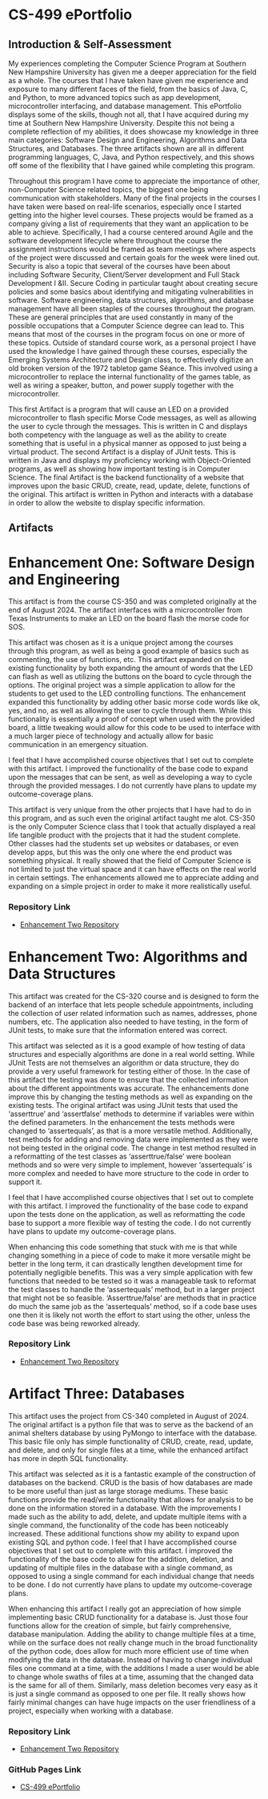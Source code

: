 # **CS-499 ePortfolio**



## **Introduction & Self-Assessment**
My experiences completing the Computer Science Program at Southern New Hampshire University has given me a deeper appreciation for the field as a whole.  The courses that I have taken have given me experience and exposure to many different faces of the field, from the basics of Java, C, and Python, to more advanced topics such as app development, microcontroller interfacing, and database management.  This ePortfolio displays some of the skills, though not all, that I have acquired during my time at Southern New Hampshire University.  Despite this not being a complete reflection of my abilities, it does showcase my knowledge in three main categories: Software Design and Engineering, Algorithms and Data Structures, and Databases.  The three artifacts shown are all in different programming languages, C, Java, and Python respectively, and this shows off some of the flexibility that I have gained while completing this program.

Throughout this program I have come to appreciate the importance of other, non-Computer Science related topics, the biggest one being communication with stakeholders.  Many of the final projects in the courses I have taken were based on real-life scenarios, especially once I started getting into the higher level courses.  These projects would be framed as a company giving a list of requirements that they want an application to be able to achieve.  Specifically, I had a course centered around Agile and the software development lifecycle where throughout the course the assignment instructions would be framed as team meetings where aspects of the project were discussed and certain goals for the week were lined out.  Security is also a topic that several of the courses have been about including Software Security, Client/Server development and Full Stack Development I &II.  Secure Coding in particular taught about creating secure policies and some basics about identifying and mitigating vulnerabilities in software.  Software engineering, data structures, algorithms, and database management have all been staples of the courses throughout the program.  These are general principles that are used constantly in many of the possible occupations that a  Computer Science degree can lead to.  This means that most of the courses in the program focus on one or more of these topics.  Outside of standard course work, as a personal project I have used the knowledge I have gained through these courses, especially the Emerging Systems Architecture and Design class, to effectively digitize an old broken version of the 1972 tabletop game Séance.  This involved using a microcontroller to replace the internal functionality of the games table, as well as wiring a speaker, button, and power supply together with the microcontroller.

This first Artifact is a program that will cause an LED on a provided microcontroller to flash specific Morse Code messages, as well as allowing the user to cycle through the messages.  This is written in C and displays both competency with the language as well as the ability to create something that is useful in a physical manner as opposed to just being a virtual product.  The second Artifact is a display of JUnit tests.  This is written in Java and displays my proficiency working with Object-Oriented programs, as well as showing how important testing is in Computer Science.  The final Artifact is the backend functionality of a website that improves upon the basic CRUD, create, read, update, delete, functions of the original.  This artifact is written in Python and interacts with a database in order to allow the website to display specific information.  


## **Artifacts**

# **Enhancement One: Software Design and Engineering**

This artifact is from the course CS-350 and was completed originally at the end of August 2024.  The artifact interfaces with a microcontroller from Texas Instruments to make an LED on the board flash the morse code for SOS. 

This artifact was chosen as it is a unique project among the courses through this program, as well as being a good example of basics such as commenting, the use of functions, etc.  This artifact expanded on the existing functionality by both expanding the amount of words that the LED can flash as well as utilizing the buttons on the board to cycle through the options.  The original project was a simple application to allow for the students to get used to the LED controlling functions.  The enhancement expanded this functionality by adding other basic morse code words like ok, yes, and no, as well as allowing the user to cycle through them.  While this functionality is essentially a proof of concept when used with the provided board, a little tweaking would allow for this code to be used to interface with a much larger piece of technology and actually allow for basic communication in an emergency situation. 

I feel that I have accomplished course objectives that I set out to complete with this artifact.  I improved the functionality of the base code to expand upon the messages that can be sent, as well as developing a way to cycle through the provided messages.  I do not currently have plans to update my outcome-coverage plans.

This artifact is very unique from the other projects that I have had to do in this program, and as such even the original artifact taught me alot.  CS-350 is the only  Computer Science class that I took that actually displayed a real life tangible product with the projects that it had the student complete.  Other classes had the students set up websites or databases, or even develop apps, but this was the only one where the end product was something physical.  It really showed that the field of Computer Science is not limited to just the virtual space and it can have effects on the real world in certain settings.  The enhancements allowed me to appreciate adding and expanding on a simple project in order to make it more realistically useful.  


### **Repository Link**

- [Enhancement Two Repository](https://github.com/JaredIckler/CS499-EnhancementOne)


# **Enhancement Two: Algorithms and Data Structures**

This artifact was created for the CS-320 course and is designed to form the backend of an interface that lets people schedule appointments, including the collection of user related information such as names, addresses, phone numbers, etc.  The application also needed to have testing, in the form of JUnit tests, to make sure that the information entered was correct.

This artifact was selected as it is a good example of how testing of data structures and especially algorithms are done in a real world setting.  While JUnit Tests are not themselves an algorithm or data structure, they do provide a very useful framework for testing either of those.  In the case of this artifact the testing was done to ensure that the collected information about the different appointments was accurate.  The enhancements done improve this by changing the testing methods as well as expanding on the existing tests.
The original artifact was using JUnit tests that used the ‘asserttrue’ and ‘assertfalse’ methods to determine if variables were within the defined parameters.  In the enhancement the tests methods were changed to ‘assertequals’, as that is a more versatile method.  Additionally, test methods for adding and removing data were implemented as they were not being tested in the original code.  The change in test method resulted in a reformatting of the test classes as ‘asserttrue/false’ were boolean methods and so were very simple to implement, however ‘assertequals’ is more complex and needed to have more structure to the code in order to support it.

I feel that I have accomplished course objectives that I set out to complete with this artifact.  I improved the functionality of the base code to expand upon the tests done on the application, as well as reformatting the code base to support a more flexible way of testing the code.  I do not currently have plans to update my outcome-coverage plans.

When enhancing this code something that stuck with me is that while changing something in a piece of code to make it more versatile might be better in the long term, it can drastically lengthen development time for potentially negligible benefits.  This was a very simple application with few functions that needed to be tested so it was a manageable task to reformat the test classes to handle the ‘assertequals’ method, but in a larger project that might not be so feasible.  ‘Asserttrue/false’ are methods that in practice do much the same job as the ‘assertequals’ method, so if a code base uses one then it is likely not worth the effort to start using the other, unless the code base was being reworked already.


### **Repository Link**

- [Enhancement Two Repository](https://github.com/JaredIckler/CS499-EnhancmentTwo)

# **Artifact Three: Databases**

This artifact uses the project from CS-340 completed in August of 2024.  The original artifact is a python file that was to serve as the backend of an animal shelters database by using PyMongo to interface with the database.  This basic file only has simple functionality of CRUD, create, read, update, and delete, and only for single files at a time, while the enhanced artifact has more in depth SQL functionality.

This artifact was selected as it is a fantastic example of the construction of databases on the backend.  CRUD is the basis of how databases are made to be more useful than just as large storage mediums.  These basic functions provide the read/write functionality that allows for analysis to be done on the information stored in a database.  With the improvements I made such as the ability to add, delete, and update multiple items with a single command, the functionality of the code has been noticeably increased.  These additional functions show my ability to expand upon existing SQL and python code.
I feel that I have accomplished  course objectives that I set out to complete with this artifact.  I improved the functionality of the base code to allow for the addition, deletion, and updating of multiple files in the database with a single command, as opposed to using a single command for each individual change that needs to be done.  I do not currently have plans to update my outcome-coverage plans.

When enhancing this artifact I really got an appreciation of how simple implementing basic CRUD functionality for a database is.  Just those four functions allow for the creation of simple, but fairly comprehensive, database manipulation.  Adding the ability to change multiple files at a time, while on the surface does not really change much in the broad functionality of the python code, does allow for much more efficient use of time when modifying the data in the database.  Instead of having to change individual files one command at a time, with the additions I made a user would be able to change whole swaths of files at a time, assuming that the changed data is the same for all of them.  Similarly, mass deletion becomes very easy as it is just a single command as opposed to one per file.  It really shows how fairly minimal changes can have huge impacts on the user friendliness of a project, especially when working with a database.

### **Repository Link**

- [Enhancement Two Repository](https://github.com/JaredIckler/CS499-EnhancmentThree)

### **GitHub Pages Link**

- [CS-499 ePortfolio](https://jaredickler.github.io/)

